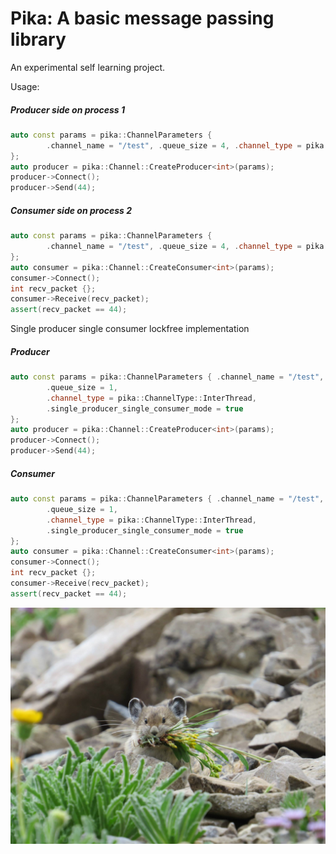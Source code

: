 # Pika: A basic message passing library

An experimental self learning project.

Usage:
##### Producer side on process 1
```cpp
auto const params = pika::ChannelParameters {
        .channel_name = "/test", .queue_size = 4, .channel_type = pika::ChannelType::InterProcess
};
auto producer = pika::Channel::CreateProducer<int>(params);
producer->Connect();
producer->Send(44);
```

##### Consumer side on process 2
```cpp
auto const params = pika::ChannelParameters {
        .channel_name = "/test", .queue_size = 4, .channel_type = pika::ChannelType::InterProcess
};
auto consumer = pika::Channel::CreateConsumer<int>(params);
consumer->Connect();
int recv_packet {};
consumer->Receive(recv_packet);
assert(recv_packet == 44);
```

Single producer single consumer lockfree implementation
##### Producer
```cpp
auto const params = pika::ChannelParameters { .channel_name = "/test",
        .queue_size = 1,
        .channel_type = pika::ChannelType::InterThread,
        .single_producer_single_consumer_mode = true
};
auto producer = pika::Channel::CreateProducer<int>(params);
producer->Connect();
producer->Send(44);
```

##### Consumer
```cpp
auto const params = pika::ChannelParameters { .channel_name = "/test",
        .queue_size = 1,
        .channel_type = pika::ChannelType::InterThread,
        .single_producer_single_consumer_mode = true
};
auto consumer = pika::Channel::CreateConsumer<int>(params);
consumer->Connect();
int recv_packet {};
consumer->Receive(recv_packet);
assert(recv_packet == 44);
```

![alt text](https://github.com/kevinjoseph1995/pika/blob/main/pika.jpg?raw=true)
